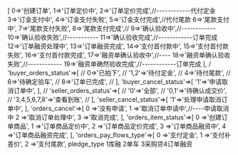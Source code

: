<?php
/*
|--------------------------------------------------------------------------
| 文件概述:字段的含义
|--------------------------------------------------------------------------
|描述: 1.订单状态
|创建人  :chumingdao
|创建时间:17-05-11
|--------------------------------------------------------------------------
*/
//    订单状态
define('ORDERS_CREATE', 0); //创建订单
define('ORDERS_PRICING_DOING', 1);
define('ORDERS_PRICING_FINISH', 2);
define('ORDERS_DEPOSIT_FINISH', 4);
//取消状态
define('CANCEL_NO', 0);
define('CANCEL_DOING', 1);
define('CANCEL_FINISH', 2);
//订单商品状态
define('ORDERS_ITEM_CREATE', 0);
define('ORDERS_ITEM_PRINCING_FINISH', 1);
//支付流水状态
define('PAY_TYPE_DEPOSIT', 1);
define('PAY_TYPE_BALANCE', 2);

return [
    'orders_status'=>[
        0=>'创建订单',
        1=>'订单定价中',
        2=>'订单定价完成',//------------代付定金
        3=>'订金支付中',
        4=>'订金支付失败',
        5=>'订金支付完成',//代付尾款
        6=>'尾款支付中',
        7=>'尾款支付失败',
        8=>'尾款支付完成',//
        9=>'确认验收中',//------------
        10=>'确认验收失败',//-----------
        11=>'确认验收完成',//------------订单完成
        12=>'订单融资处理中',
        13=>'订单融资完成',
        14=>'支付首付款中',
        15=>'支付首付款失败',
        16=>'支付首付款完成',
        17=>'融资单确认验收中',//----
        18=>'融资单确认验收失败',//------------
        19=>'融资单确然验收完成',//------------订单完成
    ],
    /    'buyer_orders_status'=>[
    //        0=>'已拍下',
    //        '1,2'=>'待付定金',
    //        4=>'待付尾款',
    //        6=>'待确定验车',
    //        8=>'订单已完成',
    //    ],
        'buyer_cancel_status'=>[
            '1'=>'申请取消订单中',
        ],
    //    'seller_orders_status'=>[
    //        '0'=>'全部',
    //        '0,1'=>'待确认成交价',
    //        '3,4,5,6,7,8'=>'查看到账',
    //    ],
        'seller_cancel_status'=>[
            '1'=>'处理申请取消订单中',
        ],
        'orders_cancel'=>[
            0 =>'没有申请',
            1 =>'取消订单申请中',//----申请取消中
            2 =>'取消订单处理中',
            3 =>'取消完成',
      ],
      'orders_item_status'=>[
          0 =>'创建订单商品',
          1 =>'订单商品定价中',
          2 =>'订单商品定价完成',
          3 =>'订单商品融资中',
          4 =>'订单商品融资完成',
      ],

      'orders_pay_flows_type'=>[
          0 =>'支付定金',
          1 =>'支付补差价',
          2 =>'支付尾款',



  pledge_type	1库融 2单车 3采购贷4订单融资